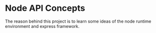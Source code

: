 # Node API Concepts

<p>The reason behind this project is to learn some ideas of the node runtime environment and express framework.</p>
